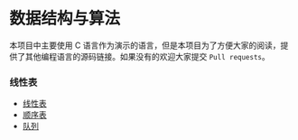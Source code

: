 # 数据结构与算法
本项目中主要使用 C 语言作为演示的语言，但是本项目为了方便大家的阅读，提供了其他编程语言的源码链接。如果没有的欢迎大家提交 `Pull requests`。
### 线性表
* [线性表](docs/linear-list.md)
* [顺序表](docs/array-list.md)
* [队列](docs/queue.md)
